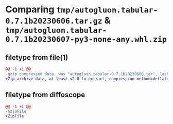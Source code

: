 # Comparing `tmp/autogluon.tabular-0.7.1b20230606.tar.gz` & `tmp/autogluon.tabular-0.7.1b20230607-py3-none-any.whl.zip`

## filetype from file(1)

```diff
@@ -1 +1 @@
-gzip compressed data, was "autogluon.tabular-0.7.1b20230606.tar", last modified: Tue Jun  6 09:03:58 2023, max compression
+Zip archive data, at least v2.0 to extract, compression method=deflate
```

## filetype from diffoscope

```diff
@@ -1 +1 @@
-GzipFile
+ZipFile
```

